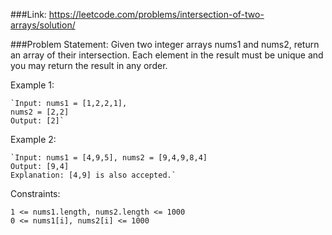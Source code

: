  
###Link: 
https://leetcode.com/problems/intersection-of-two-arrays/solution/

###Problem Statement:
Given two integer arrays nums1 and nums2, return an array of their intersection. Each element in the result must be unique and you may return the result in any order.



Example 1:

    `Input: nums1 = [1,2,2,1], 
    nums2 = [2,2]
    Output: [2]`

Example 2:

    `Input: nums1 = [4,9,5], nums2 = [9,4,9,8,4]
    Output: [9,4]
    Explanation: [4,9] is also accepted.`

Constraints:

    1 <= nums1.length, nums2.length <= 1000
    0 <= nums1[i], nums2[i] <= 1000

